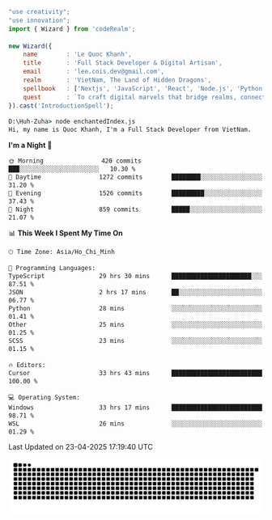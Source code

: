 <!--x axis divider-->

```js 
"use creativity";
"use innovation";
import { Wizard } from 'codeRealm';

new Wizard({
    name        : 'Le Quoc Khanh',
    title       : 'Full Stack Developer & Digital Artisan',
    email       : 'lee.cois.dev@gmail.com',
    realm       : 'VietNam, The Land of Hidden Dragons',
    spellbook   : ['Nextjs', 'JavaScript', 'React', 'Node.js', 'Python', 'Django', 'Cloud Services'],
    quest       : `To craft digital marvels that bridge realms, connect cultures, and bring imagination to life.`,
}).cast('IntroductionSpell');
```

```cmd
D:\Huh-Zuha> node enchantedIndex.js
Hi, my name is Quoc Khanh, I'm a Full Stack Developer from VietNam.
```
<!--START_SECTION:waka-->
**I'm a Night 🦉** 

```text
🌞 Morning                420 commits         ███░░░░░░░░░░░░░░░░░░░░░░   10.30 % 
🌆 Daytime                1272 commits        ████████░░░░░░░░░░░░░░░░░   31.20 % 
🌃 Evening                1526 commits        █████████░░░░░░░░░░░░░░░░   37.43 % 
🌙 Night                  859 commits         █████░░░░░░░░░░░░░░░░░░░░   21.07 % 
```


📊 **This Week I Spent My Time On** 

```text
🕑︎ Time Zone: Asia/Ho_Chi_Minh

💬 Programming Languages: 
TypeScript               29 hrs 30 mins      ██████████████████████░░░   87.51 % 
JSON                     2 hrs 17 mins       ██░░░░░░░░░░░░░░░░░░░░░░░   06.77 % 
Python                   28 mins             ░░░░░░░░░░░░░░░░░░░░░░░░░   01.41 % 
Other                    25 mins             ░░░░░░░░░░░░░░░░░░░░░░░░░   01.25 % 
SCSS                     23 mins             ░░░░░░░░░░░░░░░░░░░░░░░░░   01.15 % 

🔥 Editors: 
Cursor                   33 hrs 43 mins      █████████████████████████   100.00 % 

💻 Operating System: 
Windows                  33 hrs 17 mins      █████████████████████████   98.71 % 
WSL                      26 mins             ░░░░░░░░░░░░░░░░░░░░░░░░░   01.29 % 
```


 Last Updated on 23-04-2025 17:19:40 UTC
<!--END_SECTION:waka-->
<picture>
  <source media="(prefers-color-scheme: dark)" srcset="https://raw.githubusercontent.com/leecois/leecois/output/github-contribution-grid-snake-dark.svg">
  <source media="(prefers-color-scheme: light)" srcset="https://raw.githubusercontent.com/leecois/leecois/output/github-contribution-grid-snake.svg">
  <img alt="github contribution grid snake animation" src="https://raw.githubusercontent.com/leecois/leecois/output/github-contribution-grid-snake.svg">
</picture>
